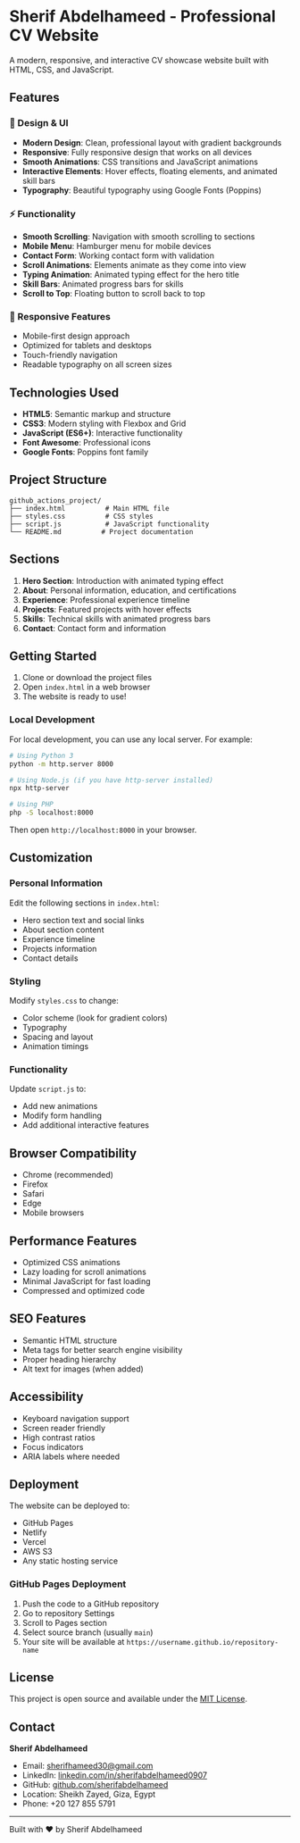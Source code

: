 # Sherif Abdelhameed - Professional CV Website

A modern, responsive, and interactive CV showcase website built with HTML, CSS, and JavaScript.

## Features

### 🎨 Design & UI
- **Modern Design**: Clean, professional layout with gradient backgrounds
- **Responsive**: Fully responsive design that works on all devices
- **Smooth Animations**: CSS transitions and JavaScript animations
- **Interactive Elements**: Hover effects, floating elements, and animated skill bars
- **Typography**: Beautiful typography using Google Fonts (Poppins)

### ⚡ Functionality
- **Smooth Scrolling**: Navigation with smooth scrolling to sections
- **Mobile Menu**: Hamburger menu for mobile devices
- **Contact Form**: Working contact form with validation
- **Scroll Animations**: Elements animate as they come into view
- **Typing Animation**: Animated typing effect for the hero title
- **Skill Bars**: Animated progress bars for skills
- **Scroll to Top**: Floating button to scroll back to top

### 📱 Responsive Features
- Mobile-first design approach
- Optimized for tablets and desktops
- Touch-friendly navigation
- Readable typography on all screen sizes

## Technologies Used

- **HTML5**: Semantic markup and structure
- **CSS3**: Modern styling with Flexbox and Grid
- **JavaScript (ES6+)**: Interactive functionality
- **Font Awesome**: Professional icons
- **Google Fonts**: Poppins font family

## Project Structure

```
github_actions_project/
├── index.html          # Main HTML file
├── styles.css          # CSS styles
├── script.js           # JavaScript functionality
└── README.md          # Project documentation
```

## Sections

1. **Hero Section**: Introduction with animated typing effect
2. **About**: Personal information, education, and certifications
3. **Experience**: Professional experience timeline
4. **Projects**: Featured projects with hover effects
5. **Skills**: Technical skills with animated progress bars
6. **Contact**: Contact form and information

## Getting Started

1. Clone or download the project files
2. Open `index.html` in a web browser
3. The website is ready to use!

### Local Development

For local development, you can use any local server. For example:

```bash
# Using Python 3
python -m http.server 8000

# Using Node.js (if you have http-server installed)
npx http-server

# Using PHP
php -S localhost:8000
```

Then open `http://localhost:8000` in your browser.

## Customization

### Personal Information
Edit the following sections in `index.html`:
- Hero section text and social links
- About section content
- Experience timeline
- Projects information
- Contact details

### Styling
Modify `styles.css` to change:
- Color scheme (look for gradient colors)
- Typography
- Spacing and layout
- Animation timings

### Functionality
Update `script.js` to:
- Add new animations
- Modify form handling
- Add additional interactive features

## Browser Compatibility

- Chrome (recommended)
- Firefox
- Safari
- Edge
- Mobile browsers

## Performance Features

- Optimized CSS animations
- Lazy loading for scroll animations
- Minimal JavaScript for fast loading
- Compressed and optimized code

## SEO Features

- Semantic HTML structure
- Meta tags for better search engine visibility
- Proper heading hierarchy
- Alt text for images (when added)

## Accessibility

- Keyboard navigation support
- Screen reader friendly
- High contrast ratios
- Focus indicators
- ARIA labels where needed

## Deployment

The website can be deployed to:
- GitHub Pages
- Netlify
- Vercel
- AWS S3
- Any static hosting service

### GitHub Pages Deployment

1. Push the code to a GitHub repository
2. Go to repository Settings
3. Scroll to Pages section
4. Select source branch (usually `main`)
5. Your site will be available at `https://username.github.io/repository-name`

## License

This project is open source and available under the [MIT License](LICENSE).

## Contact

**Sherif Abdelhameed**
- Email: sherifhameed30@gmail.com
- LinkedIn: [linkedin.com/in/sherifabdelhameed0907](https://linkedin.com/in/sherifabdelhameed0907)
- GitHub: [github.com/sherifabdelhameed](https://github.com/sherifabdelhameed)
- Location: Sheikh Zayed, Giza, Egypt
- Phone: +20 127 855 5791

---

Built with ❤️ by Sherif Abdelhameed
